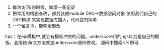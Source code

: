01. 每次访问/的时候，新增一条记录
02. 把常用的增删查改，都封装成module
    DAO->数据访问对象
    使用我们自己的DAO模块,来实现数据库插入，代码变的简单
03. 一个留言本，能够增删改



tips：在ejs模板中,就会有模板冲突的问题。underscore用的
ejs以为是自己的模板，会报错
解决方法就是underscore源码修改。
    源码中搜索<%即可